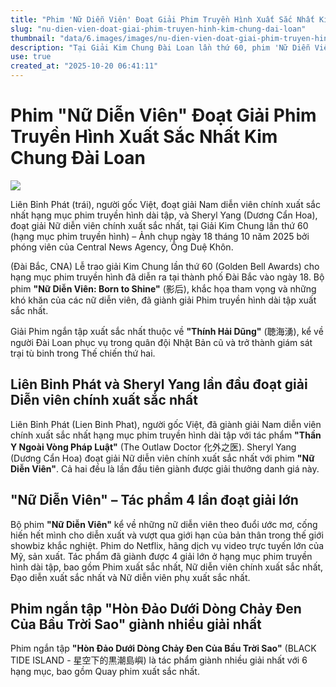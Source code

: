 ```yaml
---
title: "Phim 'Nữ Diễn Viên' Đoạt Giải Phim Truyền Hình Xuất Sắc Nhất Kim Chung Đài Loan"
slug: "nu-dien-vien-doat-giai-phim-truyen-hinh-kim-chung-dai-loan"
thumbnail: "data/6.images/images/nu-dien-vien-doat-giai-phim-truyen-hinh-kim-chung-dai-loan.webp"
description: "Tại Giải Kim Chung Đài Loan lần thứ 60, phim 'Nữ Diễn Viên' đã giành giải Phim truyền hình xuất sắc nhất. Sheryl Yang lần đầu đoạt Nữ diễn viên chính xuất sắc nhất, trong khi Liên Bỉnh Phát đoạt Nam diễn viên chính xuất sắc nhất."
use: true
created_at: "2025-10-20 06:41:11"
---
```


# Phim "Nữ Diễn Viên" Đoạt Giải Phim Truyền Hình Xuất Sắc Nhất Kim Chung Đài Loan

![](/images/20251019-00000001-ftaiwan-000-1-view.webp)

Liên Bỉnh Phát (trái), người gốc Việt, đoạt giải Nam diễn viên chính xuất sắc nhất hạng mục phim truyền hình dài tập, và Sheryl Yang (Dương Cẩn Hoa), đoạt giải Nữ diễn viên chính xuất sắc nhất, tại Giải Kim Chung lần thứ 60 (hạng mục phim truyền hình) – Ảnh chụp ngày 18 tháng 10 năm 2025 bởi phóng viên của Central News Agency, Ông Duệ Khôn.

(Đài Bắc, CNA) Lễ trao giải Kim Chung lần thứ 60 (Golden Bell Awards) cho hạng mục phim truyền hình đã diễn ra tại thành phố Đài Bắc vào ngày 18. Bộ phim **"Nữ Diễn Viên: Born to Shine"** (影后), khắc họa tham vọng và những khó khăn của các nữ diễn viên, đã giành giải Phim truyền hình dài tập xuất sắc nhất.

Giải Phim ngắn tập xuất sắc nhất thuộc về **"Thính Hải Dũng"** (聴海湧), kể về người Đài Loan phục vụ trong quân đội Nhật Bản cũ và trở thành giám sát trại tù binh trong Thế chiến thứ hai.

## Liên Bỉnh Phát và Sheryl Yang lần đầu đoạt giải Diễn viên chính xuất sắc nhất

Liên Bỉnh Phát (Lien Binh Phat), người gốc Việt, đã giành giải Nam diễn viên chính xuất sắc nhất hạng mục phim truyền hình dài tập với tác phẩm **"Thần Y Ngoài Vòng Pháp Luật"** (The Outlaw Doctor 化外之医). Sheryl Yang (Dương Cẩn Hoa) đoạt giải Nữ diễn viên chính xuất sắc nhất với phim **"Nữ Diễn Viên"**. Cả hai đều là lần đầu tiên giành được giải thưởng danh giá này.

## "Nữ Diễn Viên" – Tác phẩm 4 lần đoạt giải lớn

Bộ phim **"Nữ Diễn Viên"** kể về những nữ diễn viên theo đuổi ước mơ, cống hiến hết mình cho diễn xuất và vượt qua giới hạn của bản thân trong thế giới showbiz khắc nghiệt. Phim do Netflix, hãng dịch vụ video trực tuyến lớn của Mỹ, sản xuất. Tác phẩm đã giành được 4 giải lớn ở hạng mục phim truyền hình dài tập, bao gồm Phim xuất sắc nhất, Nữ diễn viên chính xuất sắc nhất, Đạo diễn xuất sắc nhất và Nữ diễn viên phụ xuất sắc nhất.

## Phim ngắn tập "Hòn Đảo Dưới Dòng Chảy Đen Của Bầu Trời Sao" giành nhiều giải nhất

Phim ngắn tập **"Hòn Đảo Dưới Dòng Chảy Đen Của Bầu Trời Sao"** (BLACK TIDE ISLAND - 星空下的黒潮島嶼) là tác phẩm giành nhiều giải nhất với 6 hạng mục, bao gồm Quay phim xuất sắc nhất.